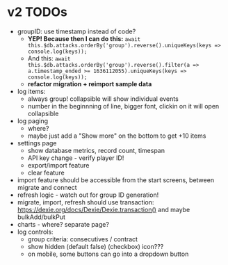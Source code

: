 # v2 TODOs

- groupID: use timestamp instead of code?
	- **YEP! Because then I can do this:** `await this.$db.attacks.orderBy('group').reverse().uniqueKeys(keys => console.log(keys));`
	- And this: `await this.$db.attacks.orderBy('group').reverse().filter(a => a.timestamp_ended >= 1636112055).uniqueKeys(keys => console.log(keys));`
	- **refactor migration + reimport sample data**
- log items:
	- always group! collapsible will show individual events
	- number in the beginnning of line, bigger font, clickin on it will open collapsible
- log paging
	- where?
	- maybe just add a "Show more" on the bottom to get +10 items
- settings page
	- show database metrics, record count, timespan
	- API key change - verify player ID!
	- export/import feature
	- clear feature
- import feature should be accessible from the start screens, between migrate and connect
- refresh logic - watch out for group ID generation!
- migrate, import, refresh should use transaction: https://dexie.org/docs/Dexie/Dexie.transaction() and maybe bulkAdd/bulkPut
- charts - where? separate page?
- log controls:
	- group criteria: consecutives / contract
	- show hidden (default false) (checkbox) icon???
	- on mobile, some buttons can go into a dropdown button
